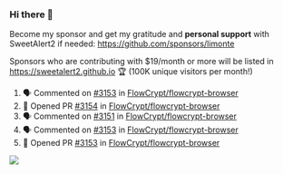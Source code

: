 ### Hi there 👋

Become my sponsor and get my gratitude and **personal support** with SweetAlert2 if needed: https://github.com/sponsors/limonte

Sponsors who are contributing with $19/month or more will be listed in https://sweetalert2.github.io 🏆 (100K unique visitors per month!)

<!--START_SECTION:activity-->
1. 🗣 Commented on [#3153](https://github.com/FlowCrypt/flowcrypt-browser/issues/3153) in [FlowCrypt/flowcrypt-browser](https://github.com/FlowCrypt/flowcrypt-browser)
2. 💪 Opened PR [#3154](https://github.com/FlowCrypt/flowcrypt-browser/pull/3154) in [FlowCrypt/flowcrypt-browser](https://github.com/FlowCrypt/flowcrypt-browser)
3. 🗣 Commented on [#3151](https://github.com/FlowCrypt/flowcrypt-browser/issues/3151) in [FlowCrypt/flowcrypt-browser](https://github.com/FlowCrypt/flowcrypt-browser)
4. 🗣 Commented on [#3153](https://github.com/FlowCrypt/flowcrypt-browser/issues/3153) in [FlowCrypt/flowcrypt-browser](https://github.com/FlowCrypt/flowcrypt-browser)
5. 💪 Opened PR [#3153](https://github.com/FlowCrypt/flowcrypt-browser/pull/3153) in [FlowCrypt/flowcrypt-browser](https://github.com/FlowCrypt/flowcrypt-browser)
<!--END_SECTION:activity-->

![](https://github-readme-stats.vercel.app/api?username=limonte&theme=vue&show_icons=true)
